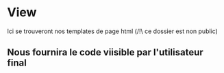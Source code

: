 # View 

Ici se trouveront nos templates de page html (/!\ ce dossier est non public)

## Nous fournira le code viisible par l'utilisateur final 

